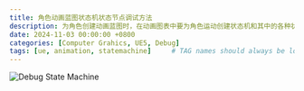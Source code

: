 ```yaml
---
title: 角色动画蓝图状态机状态节点调试方法
description: 为角色创建动画蓝图时，在动画图表中要为角色运动创建状态机和其中的各种状态，如何确认状态机和状态设置是否合理并生效，在操纵角色运动时有没有切入到相应的动画状态节点中，就涉及到利用动画蓝图状态机状态节点调试方法的方法，观察状态机中节点之间的切换。
date: 2024-11-03 00:00:00 +0800
categories: [Computer Grahics, UE5, Debug]
tags: [ue, animation, statemachine]     # TAG names should always be lowercase
---
```


![Debug State Machine](/assets/img/post/UE5-Debug-Animation-DebugStateMachine.gif)